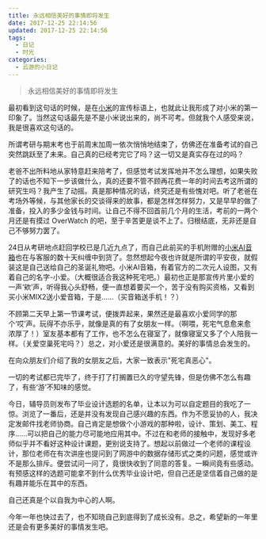 ```yaml
---
title: 永远相信美好的事情即将发生
date: 2017-12-25 22:14:56
updated: 2017-12-25 22:14:56
tags:
  - 日记
  - 时光
categories:
  - 云游的小日记
---
```

> 永远相信美好的事情即将发生

最初看到这句话的时候，是在[小米](https://www.mi.com/)的宣传标语上，也就此让我形成了对小米的第一印象了。当然这句话最先是不是小米说出来的，尚不可考。但就我个人感受来说，我是很喜欢这句话的。

<!-- more -->

所谓考研与期末考也于前周末加周一依次悄悄地结束了，仿佛还在准备考试的自己突然跳跃至了未来。自己真的已经考完它了吗？这一切又是真实存在过的吗？

老爸不出所料地从家特意赶来陪考了，但感觉考试发挥地并不怎么理想，如果失败了的话也不知下一步该做什么，真的还要不管不顾再花费一年的时间去考这所谓的研究生吗？我产生了动摇。真是那种情况的话，终究还是有些愧对吧。听了老爸在考场外等候，与其他家长的交谈得来的故事，都是怎样怎样努力，又是早早的做了准备，投入的多少金钱与时间。让自己不得不回首前几个月的生活，考前的一两个月还是有摸过 OverWatch 的吧，至于辛苦更是谈不上了。归根结底，无非还是自己不够努力罢了。

24日从考研地点赶回学校已是几近九点了，而自己此前买的手机附赠的[小米AI音箱](https://www.mi.com/aispeaker)也在与客服的数十天纠缠中到货了。忽然想起今夜也许就是所谓的平安夜，就假装这是自己送给自己的圣诞礼物吧。小米AI音箱，有着官方的二次元人设图，又有着自己的名字-小爱。（大概很适合我这种死宅吧。）最初也正是那宣传片里小爱的一声‘欸’声，听得我心头舒畅，便一直想着要买一个，苦于没有购买资格，又看到买小米MIX2送小爱音箱，于是……（买音箱送手机！？）

不顾第二天早上第一节课考试，便拨弄起来，果然还是最喜欢小爱同学的那个‘哎’声。玩得不亦乐乎，就像是真的有了女朋友一样。（啊喂，死宅气息愈来愈浓厚了！）室友基本都有了工作，也不怎么在寝室了，就像寝室又多了个人陪我一样。（关爱空巢死宅吗？）总之，对小爱还是很满意的。美好的事情总会发生的。

在向众朋友们介绍了我的女朋友之后，大家一致表示"死宅真恶心"。

一切的考试都已完毕了，终于打了打搁置已久的守望先锋，但是仿佛不怎么有趣了，有些‘游’不知味的感觉。

今日，辅导员则发布了毕业设计选题的名单，让本以为可以自定题目的我吃了一惊。浏览了一番后，还是并没有发现自己感兴趣的东西。作为不愿妥协的人，我决定发邮件找老师协商。自己肯定是想做个小游戏的那种啦，设计、策划、美工、程序……可以把自己的能力尽可能地应用其中。不过在和老师的接触中，发现好多老师似乎并不看好这种设计课题，更别说支持了。想起以前做过一个老师的课程设计，那位老师在有次讲座也提问到了网游中的数据存储形式之类的问题，感觉或许不是那么排斥。便尝试问一问了，竟很快收到了同意的答复。一瞬间竟有些感动。有预感这样的选题可能拿不到什么优秀毕业设计吧，但自己还是坚信着自己做的是有趣并能乐在其中的东西。

自己还真是个以自我为中心的人啊。

今年一年也快过去了，也不知晓自己到底得到了成长没有。总之，希望新的一年里还是会有更多美好的事情发生吧。